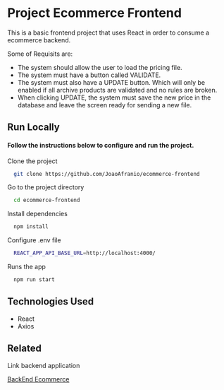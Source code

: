 
# Project Ecommerce Frontend

This is a basic frontend project that uses React in order to consume a ecommerce backend.

Some of Requisits are:

- The system should allow the user to load the pricing file.
- The system must have a button called VALIDATE.
- The system must also have a UPDATE button. Which will only be enabled if all
archive products are validated and no rules are broken.
- When clicking UPDATE, the system must save the new price in the database and leave
the screen ready for sending a new file.





## Run Locally

#### Follow the instructions below to configure and run the project.

Clone the project

```bash
  git clone https://github.com/JoaoAfranio/ecommerce-frontend
```

Go to the project directory

```bash
  cd ecommerce-frontend
```

Install dependencies

```bash
  npm install
```

Configure .env file

```bash
  REACT_APP_API_BASE_URL=http://localhost:4000/
```

Runs the app

```bash
  npm run start
```
## Technologies Used

- React
- Axios

## Related

Link backend application

[BackEnd Ecommerce](https://github.com/JoaoAfranio/ecommerce-backend)

